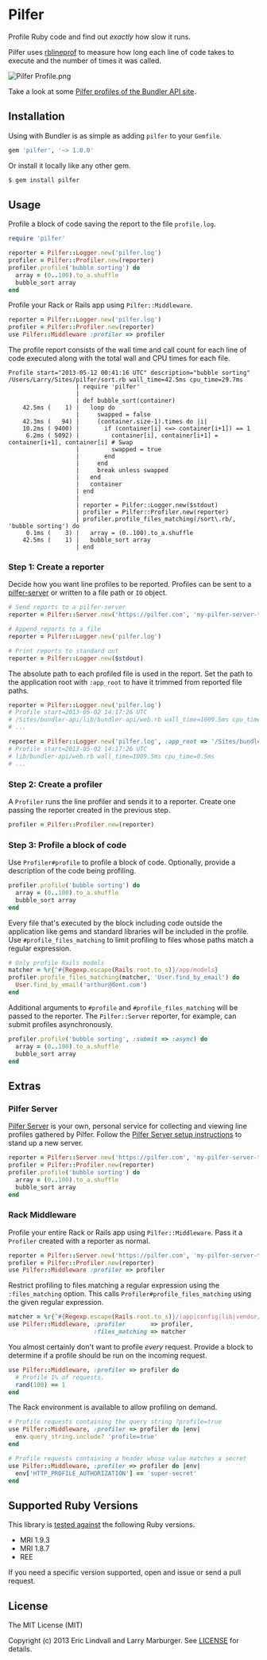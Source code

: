 # Pilfer

Profile Ruby code and find out _exactly_ how slow it runs.

Pilfer uses [rblineprof][] to measure how long each line of code takes to
execute and the number of times it was called.

![Pilfer Profile.png](http://cl.ly/image/2a1d332M2w05/Pilfer%20Profile.png)

Take a look at some [Pilfer profiles of the Bundler API site][bundler-pilfer].

## Installation

Using with Bundler is as simple as adding `pilfer` to your `Gemfile`.

```ruby
gem 'pilfer', '~> 1.0.0'
```

Or install it locally like any other gem.

```bash
$ gem install pilfer
```

## Usage

Profile a block of code saving the report to the file `profile.log`.

```ruby
require 'pilfer'

reporter = Pilfer::Logger.new('pilfer.log')
profiler = Pilfer::Profiler.new(reporter)
profiler.profile('bubble sorting') do
  array = (0..100).to_a.shuffle
  bubble_sort array
end
```

Profile your Rack or Rails app using `Pilfer::Middleware`.

```ruby
reporter = Pilfer::Logger.new('pilfer.log')
profiler = Pilfer::Profiler.new(reporter)
use Pilfer::Middleware :profiler => profiler
```

The profile report consists of the wall time and call count for each line of
code executed along with the total wall and CPU times for each file.

```
Profile start="2013-05-12 00:41:16 UTC" description="bubble sorting"
/Users/Larry/Sites/pilfer/sort.rb wall_time=42.5ms cpu_time=29.7ms
                   | require 'pilfer'
                   |
                   | def bubble_sort(container)
    42.5ms (    1) |   loop do
                   |     swapped = false
    42.3ms (   94) |     (container.size-1).times do |i|
    10.2ms ( 9400) |       if (container[i] <=> container[i+1]) == 1
     6.2ms ( 5092) |         container[i], container[i+1] = container[i+1], container[i] # Swap
                   |         swapped = true
                   |       end
                   |     end
                   |     break unless swapped
                   |   end
                   |   container
                   | end
                   |
                   | reporter = Pilfer::Logger.new($stdout)
                   | profiler = Pilfer::Profiler.new(reporter)
                   | profiler.profile_files_matching(/sort\.rb/, 'bubble sorting') do
     0.1ms (    3) |   array = (0..100).to_a.shuffle
    42.5ms (    1) |   bubble_sort array
                   | end
```

### Step 1: Create a reporter

Decide how you want line profiles to be reported. Profiles can be sent to a
[pilfer-server][] or written to a file path or `IO` object.

```ruby
# Send reports to a pilfer-server
reporter = Pilfer::Server.new('https://pilfer.com', 'my-pilfer-server-token')

# Append reports to a file
reporter = Pilfer::Logger.new('pilfer.log')

# Print reports to standard out
reporter = Pilfer::Logger.new($stdout)
```

The absolute path to each profiled file is used in the report. Set the path to
the application root with `:app_root` to have it trimmed from reported file
paths.

```ruby
reporter = Pilfer::Logger.new('pilfer.log')
# Profile start=2013-05-02 14:17:26 UTC
# /Sites/bundler-api/lib/bundler-api/web.rb wall_time=1009.5ms cpu_time=0.5ms
# ...

reporter = Pilfer::Logger.new('pilfer.log', :app_root => '/Sites/bundler-api/')
# Profile start=2013-05-02 14:17:26 UTC
# lib/bundler-api/web.rb wall_time=1009.5ms cpu_time=0.5ms
# ...
```

### Step 2: Create a profiler

A `Profiler` runs the line profiler and sends it to a reporter. Create one
passing the reporter created in the previous step.

```ruby
profiler = Pilfer::Profiler.new(reporter)
```

### Step 3: Profile a block of code

Use `Profiler#profile` to profile a block of code. Optionally, provide a
description of the code being profiling.

```ruby
profiler.profile('bubble sorting') do
  array = (0..100).to_a.shuffle
  bubble_sort array
end
```

Every file that's executed by the block including code outside the
application like gems and standard libraries will be included in the profile.
Use `#profile_files_matching` to limit profiling to files whose paths match a
regular expression.

```ruby
# Only profile Rails models
matcher = %r{^#{Regexp.escape(Rails.root.to_s)}/app/models}
profiler.profile_files_matching(matcher, 'User.find_by_email') do
  User.find_by_email('arthur@dent.com')
end
```

Additional arguments to `#profile` and `#profile_files_matching` will be
passed to the reporter. The `Pilfer::Server` reporter, for example, can submit
profiles asynchronously.

```ruby
profiler.profile('bubble sorting', :submit => :async) do
  array = (0..100).to_a.shuffle
  bubble_sort array
end
```

## Extras

### Pilfer Server

[Pilfer Server][pilfer-server] is your own, personal service for collecting
and viewing line profiles gathered by Pilfer. Follow the
[Pilfer Server setup instructions][pilfer-server-readme] to stand up a new
server.

```ruby
reporter = Pilfer::Server.new('https://pilfer.com', 'my-pilfer-server-token')
profiler = Pilfer::Profiler.new(reporter)
profiler.profile('bubble sorting') do
  array = (0..100).to_a.shuffle
  bubble_sort array
end
```

### Rack Middleware

Profile your entire Rack or Rails app using `Pilfer::Middleware`. Pass it a
`Profiler` created with a reporter as normal.

```ruby
reporter = Pilfer::Server.new('https://pilfer.com', 'my-pilfer-server-token')
profiler = Pilfer::Profiler.new(reporter)
use Pilfer::Middleware :profiler => profiler
```

Restrict profiling to files matching a regular expression using the
`:files_matching` option. This calls `Profiler#profile_files_matching` using
the given regular expression.

```ruby
matcher = %r{^#{Regexp.escape(Rails.root.to_s)}/(app|config|lib|vendor/plugin)}
use Pilfer::Middleware, :profiler       => profiler,
                        :files_matching => matcher
```

You almost certainly don't want to profile _every_ request. Provide a block to
determine if a profile should be run on the incoming request.

```ruby
use Pilfer::Middleware, :profiler => profiler do
  # Profile 1% of requests.
  rand(100) == 1
end
```

The Rack environment is available to allow profiling on demand.

```ruby
# Profile requests containing the query string ?profile=true
use Pilfer::Middleware, :profiler => profiler do |env|
  env.query_string.include? 'profile=true'
end

# Profile requests containing a header whose value matches a secret
use Pilfer::Middleware, :profiler => profiler do |env|
  env['HTTP_PROFILE_AUTHORIZATION'] == 'super-secret'
end
```

## Supported Ruby Versions

This library is [tested against][travis] the following Ruby versions.

 - MRI 1.9.3
 - MRI 1.8.7
 - REE

If you need a specific version supported, open and issue or send a pull
request.

## License

The MIT License (MIT)

Copyright (c) 2013 Eric Lindvall and Larry Marburger. See [LICENSE][] for
details.


[rblineprof]:           https://github.com/tmm1/rblineprof
[bundler-pilfer]:       https://pilfer.herokuapp.com/dashboard
[pilfer-server]:        https://github.com/eric/pilfer-server
[pilfer-server-readme]: https://github.com/eric/pilfer-server#readme
[travis]:               https://travis-ci.org/eric/pilfer
[license]:              LICENSE
